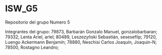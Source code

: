 # ISW_G5
Repositorio del grupo Numero 5

Integrantes del grupo:
79873, Barbarán Gonzalo Manuel, gonzalobarbaran;
79332, Lenta Ariel, arlel;
80489, Leszezyñski Sebastián, seseseflip; 
79120, Luengo Ackermann Benjamín;
78880, Neschisi Carlos Joaquín, Joaquin-N;
78500, Rostagno Leandro;


